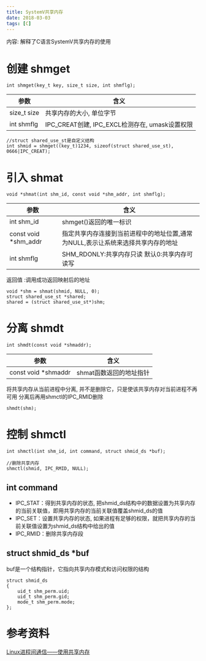 ```yaml
---
title: SystemV共享内存
date: 2018-03-03
tags: [C]
---
```


内容: 解释了C语言SystemV共享内存的使用

<!-- more -->

# 创建 shmget

```
int shmget(key_t key, size_t size, int shmflg);
```

|参数|含义|
|--|--|
|size_t size|共享内存的大小, 单位字节|
|int shmflg|IPC_CREAT创建, IPC_EXCL检测存在, umask设置权限|

```
//struct shared_use_st是自定义结构
int shmid = shmget((key_t)1234, sizeof(struct shared_use_st), 0666|IPC_CREAT);
```

# 引入 shmat

```
void *shmat(int shm_id, const void *shm_addr, int shmflg);
```

|参数|含义|
|--|--|
|int shm_id|shmget()返回的唯一标识|
|const void *shm_addr|指定共享内存连接到当前进程中的地址位置,通常为NULL,表示让系统来选择共享内存的地址|
|int shmflg|SHM_RDONLY:共享内存只读 默认0:共享内存可读写|

返回值 :调用成功返回映射后的地址

```
void *shm = shmat(shmid, NULL, 0);
struct shared_use_st *shared;
shared = (struct shared_use_st*)shm;
```

# 分离 shmdt

```
int shmdt(const void *shmaddr);
```

|参数|含义|
|--|--|
|const void *shmaddr|shmat函数返回的地址指针|

将共享内存从当前进程中分离, 并不是删除它，只是使该共享内存对当前进程不再可用
分离后再用shmctl的IPC_RMID删除

```
shmdt(shm);
```

# 控制 shmctl

```
int shmctl(int shm_id, int command, struct shmid_ds *buf);
```

```
//删除共享内存
shmctl(shmid, IPC_RMID, NULL);
```

## int command

* IPC_STAT：得到共享内存的状态, 把shmid_ds结构中的数据设置为共享内存的当前关联值，即用共享内存的当前关联值覆盖shmid_ds的值
* IPC_SET：设置共享内存的状态, 如果进程有足够的权限，就把共享内存的当前关联值设置为shmid_ds结构中给出的值
* IPC_RMID：删除共享内存段

## struct shmid_ds *buf

buf是一个结构指针，它指向共享内存模式和访问权限的结构

```
struct shmid_ds  
{  
    uid_t shm_perm.uid;  
    uid_t shm_perm.gid;  
    mode_t shm_perm.mode;  
};
```

# 参考资料
[Linux进程间通信——使用共享内存](http://blog.csdn.net/ljianhui/article/details/10253345)

